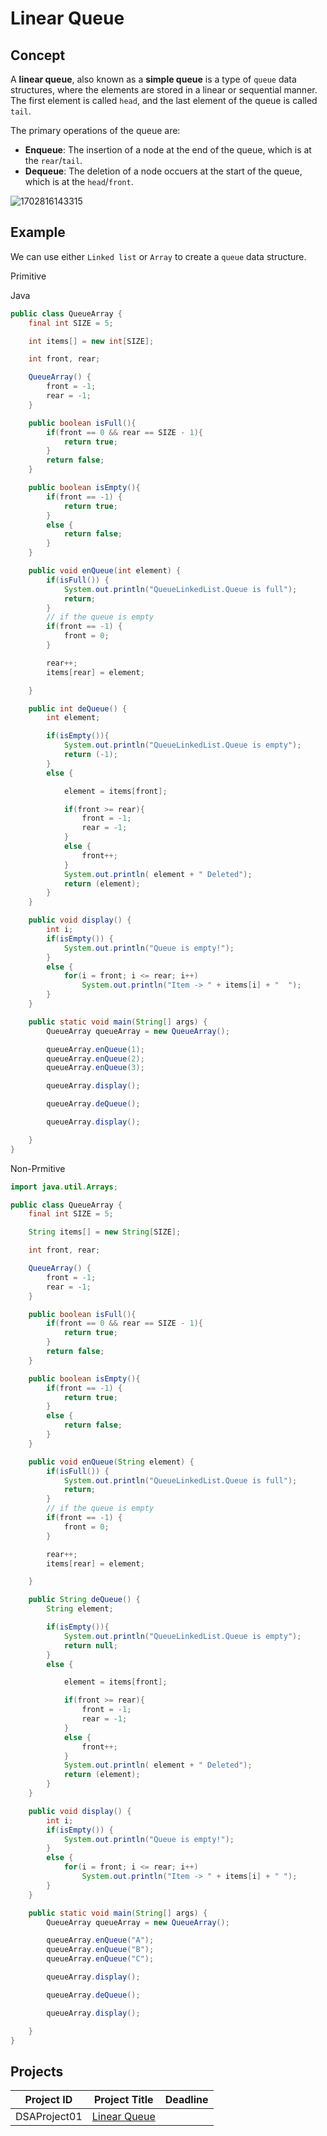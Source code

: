 # Linear Queue

## Concept

A **linear queue**, also known as a **simple queue** is a type of `queue` data structures, where the elements are stored in a linear or sequential manner. The first element is called `head`, and the last element of the queue is called `tail`.

The primary operations of the queue are:

* **Enqueue**: The insertion of a node at the end of the queue, which is at the `rear`/`tail`.
* **Dequeue**: The deletion of a node occuers at the start of the queue, which is at the `head`/`front`.

![1702816143315](images/02-linear-queue/1702816143315.png)

## Example

We can use either `Linked list` or `Array` to create a `queue` data structure.

Primitive

Java

````Java
public class QueueArray {
    final int SIZE = 5;

    int items[] = new int[SIZE];

    int front, rear;

    QueueArray() {
        front = -1;
        rear = -1;
    }

    public boolean isFull(){
        if(front == 0 && rear == SIZE - 1){
            return true;
        }
        return false;
    }

    public boolean isEmpty(){
        if(front == -1) {
            return true;
        }
        else {
            return false;
        }
    }

    public void enQueue(int element) {
        if(isFull()) {
            System.out.println("QueueLinkedList.Queue is full");
            return;
        }
        // if the queue is empty
        if(front == -1) {
            front = 0;
        }

        rear++;
        items[rear] = element;

    }

    public int deQueue() {
        int element;

        if(isEmpty()){
            System.out.println("QueueLinkedList.Queue is empty");
            return (-1);
        }
        else {

            element = items[front];

            if(front >= rear){
                front = -1;
                rear = -1;
            }
            else {
                front++;
            }
            System.out.println( element + " Deleted");
            return (element);
        }
    }

    public void display() {
        int i;
        if(isEmpty()) {
            System.out.println("Queue is empty!");
        }
        else {
            for(i = front; i <= rear; i++)
                System.out.println("Item -> " + items[i] + "  ");
        }
    }

    public static void main(String[] args) {
        QueueArray queueArray = new QueueArray();

        queueArray.enQueue(1);
        queueArray.enQueue(2);
        queueArray.enQueue(3);

        queueArray.display();

        queueArray.deQueue();

        queueArray.display();

    }
}

````

Non-Prmitive

````Java
import java.util.Arrays;

public class QueueArray {
    final int SIZE = 5;

    String items[] = new String[SIZE];

    int front, rear;

    QueueArray() {
        front = -1;
        rear = -1;
    }

    public boolean isFull(){
        if(front == 0 && rear == SIZE - 1){
            return true;
        }
        return false;
    }

    public boolean isEmpty(){
        if(front == -1) {
            return true;
        }
        else {
            return false;
        }
    }

    public void enQueue(String element) {
        if(isFull()) {
            System.out.println("QueueLinkedList.Queue is full");
            return;
        }
        // if the queue is empty
        if(front == -1) {
            front = 0;
        }

        rear++;
        items[rear] = element;

    }

    public String deQueue() {
        String element;

        if(isEmpty()){
            System.out.println("QueueLinkedList.Queue is empty");
            return null;
        }
        else {

            element = items[front];

            if(front >= rear){
                front = -1;
                rear = -1;
            }
            else {
                front++;
            }
            System.out.println( element + " Deleted");
            return (element);
        }
    }

    public void display() {
        int i;
        if(isEmpty()) {
            System.out.println("Queue is empty!");
        }
        else {
            for(i = front; i <= rear; i++)
                System.out.println("Item -> " + items[i] + " ");
        }
    }

    public static void main(String[] args) {
        QueueArray queueArray = new QueueArray();

        queueArray.enQueue("A");
        queueArray.enQueue("B");
        queueArray.enQueue("C");

        queueArray.display();

        queueArray.deQueue();

        queueArray.display();

    }
}
````

## Projects


| Project ID   | Project Title     | Deadline |
| ------------ | ----------------- | -------- |
| DSAProject01 | [Linear Queue]() |          |
